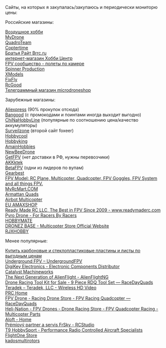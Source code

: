 Сайты, на которых я закупалась/закупаюсь и периодически мониторю цены:

Российские магазины:

<DT><A HREF="https://air-hobby.ru" >Воздушное хобби</A>
<DT><A HREF="https://mydrone.ru">MyDrone</A>
<DT><A HREF="https://quadro.team/">QuadroTeam</A>
<DT><A HREF="https://coptertime.ru">Coptertime</A>
<DT><A HREF="https://brrc.ru/catalog/li_pol/">Братья Райт Brrc.ru</A>
<DT><A HREF="https://hobbycenter.ru/">интернет-магазин Хобби Центр</A>
<DT><A HREF="http://fpv-community.ru/store/">FPV сообщество - полеты по камере</A>
<DT><A HREF="http://www.spinnerproduction.ru/catalog/new_arrivals">Spinner Production</A>
<DT><A HREF="https://xmodels.ru/">XModels</A>
<DT><A HREF="https://fixfly.ru/">FixFly</A>
<DT><A HREF="https://rcgood.ru/">RcGood</A>
<DT><A HREF="https://t.me/microdroneshop">Телеграммный магазин microdroneshop</A>

Зарубежные магазины:
 
<DT><A HREF="https://aliexpress.com" >Aliexpress</A> (90% прокупок отсюда)
<DT><A HREF="https://bangood.com" >Bangood</A> (с промокодами и поинтами иногда выходит выгодно)
<DT><A HREF="https://chinahobbyline.com" >ChiNaHobbyLine</A> (популярные по соотношению цена/качество аккумуляторы)
<DT><A HREF="https://surveilzone.com" >Surveilzone</A> (второй сайт foxeer)
<DT><A HREF="https://hobbycool.com" >Hobbycool</A>
<DT><A HREF="https://hobbyking.com" >Hobbyking</A>
<DT><A HREF="https://amainhobbies.com" >AmainHobbies</A>
<DT><A HREF="https://newbeedrone.com" >NewBeeDrone</A>
<DT><A HREF="https://getfpv.com" >GetFPV</A> (нет доставки в РФ, нужны перевозчики)
<DT><A HREF="https://akktek.com" >AKKktek</A>
<DT><A HREF="https://betafpv.com" >BetaFPV</A> (одни из лидеров по вупам)
<DT><A HREF="https://gearbest.com" >Gearbest</A>
<DT><A HREF="https://www.fpvmodel.com/" >FPV Model: RC Plane, Multicopter, Quadcopter, FPV Goggles, FPV System and all things FPV.</A>
<DT><A HREF="http://www.myrcmart.com/">MyRcMart.COM </A> 
<DT><A HREF="https://www.armattanquads.com/">Armattan Quads</A>
<DT><A HREF="https://store.myairbot.com/" >Airbot Multicopter</A>
<DT><A HREF="https://eu.amaxshop.com/index.php?route=common/home">EU AMAXSHOP</A>
<DT><A HREF="https://www.readymaderc.com/">Ready Made RC LLC, The Best in FPV Since 2009 - www.readymaderc.com</A>
<DT><A HREF="https://pyrodrone.com/">Pyro Drone - For Racers By Racers</A>
<DT><A HREF="https://hobbymatehobby.com/">HOBBYMATE</A>
<DT><A HREF="https://www.dronezbaserc.com/">DRONEZ BASE - Multicopter Store Official Website</A>
<DT><A HREF="https://www.rjxhobby.com/index.php?route=common/home">RJXHOBBY</A>

Менее популярные:
 
<DT><A HREF="https://www.forcomposite.ru/catalog/tovary/plastiny/">Купить карбоновые и стеклопластиковые пластины и листы по выгодным ценам</A>
<DT><A HREF="https://www.undergroundfpv.com/" >Underground FPV – UndergroundFPV</A>
<DT><A HREF="https://www.digikey.com/" >DigiKey Electronics - Electronic Components Distributor</A>
<DT><A HREF="https://www.catalystmachineworks.com/">Catalyst Machineworks</A>
<DT><A HREF="https://www.alienflightng.com/">The Next Generation of AlienFlight - AlienFlightNG</A>
<DT><A HREF="http://www.ernstc.dk/arduino/sbus.html">Drone Racing Tool Kit for Sale - 9 Piece RDQ Tool Set — RaceDayQuads</A>
<DT><A HREF="https://www.teradek.com/">Teradek – Teradek, LLC - Wireless HD Video</A>
<DT><A HREF="https://www.progressiverc.com/">PRC Home</A>
<DT><A HREF="https://www.racedayquads.com/">FPV Drone - Racing Drone Store - FPV Racing Quadcopter — RaceDayQuads</A>
<DT><A HREF="https://www.heli-nation.com/" >Heli-Nation - FPV Drones - Drone Racing Store - FPV Quadcopter Racing - Multicopter Parts</A>
<DT><A HREF="https://alofthobbies.com/">Aloft - Home</A>
<DT><A HREF="https://rcstudio.cz/cs/">Prémiový partner a servis FrSky - RCStudio</A>
<DT><A HREF="https://www.t9hobbysport.com/" >T9 HobbySport - Performance Radio Controlled Aircraft Specialists</A>
<DT><A HREF="https://shop.flightone.com/">FlightOne Store</A>
<DT><A HREF="https://kadosmultirotors.com/">kadosmultirotors</A>
